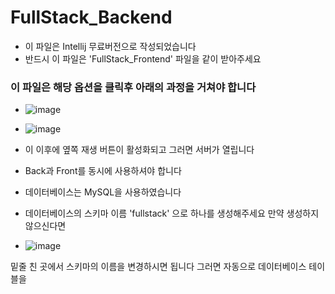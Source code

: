 # FullStack_Backend

- 이 파일은 Intellij 무료버전으로 작성되었습니다
- 반드시 이 파일은 'FullStack_Frontend' 파일을 같이 받아주세요




### 이 파일은 해당 옵션을 클릭후 아래의 과정을 거쳐야 합니다
- ![image](https://user-images.githubusercontent.com/110005222/194504750-17f79b36-6170-4dbc-9b37-22160c9a0f00.png)
- ![image](https://user-images.githubusercontent.com/110005222/194505053-1e0305e8-5d38-4575-8ae4-d532a472963e.png)

- 이 이후에 옆쪽 재생 버튼이 활성화되고 그러면 서버가 열립니다


- Back과 Front를 동시에 사용하셔야 합니다
- 데이터베이스는 MySQL을 사용하였습니다
- 데이터베이스의 스키마 이름 'fullstack' 으로 하나를 생성해주세요
  만약 생성하지 않으신다면
  

- ![image](https://user-images.githubusercontent.com/110005222/194505770-891a22aa-7100-4d9e-8301-d10d0a4c5c20.png)

밑줄 친 곳에서 스키마의 이름을 변경하시면 됩니다
그러면 자동으로 데이터베이스 테이블을 







